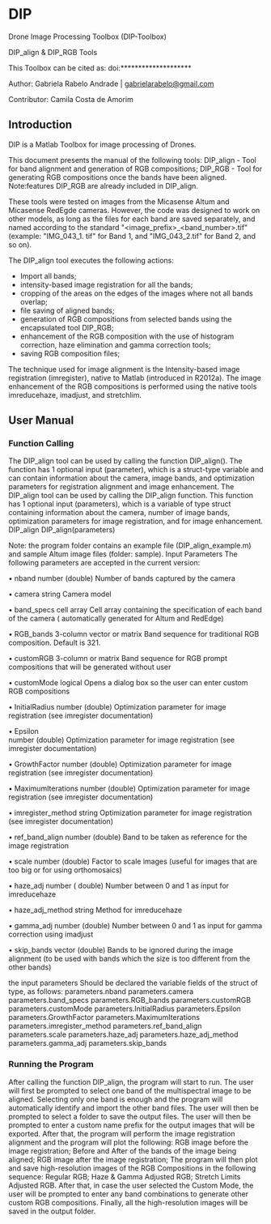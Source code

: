 # DIP
Drone Image Processing Toolbox (DIP-Toolbox)

DIP_align & DIP_RGB Tools

This Toolbox can be cited as:
doi:********************

Author:
Gabriela Rabelo Andrade | gabrielarabelo@gmail.com

Contributor:
Camila Costa de Amorim


## Introduction
DIP is a Matlab Toolbox for image processing of Drones.

This document presents the manual of the following tools:
DIP_align - Tool for band alignment and generation of RGB compositions; 
DIP_RGB - Tool for generating RGB compositions once the bands have been aligned. Note:features DIP_RGB are already included in DIP_align.

These tools were tested on images from the Micasense Altum and Micasense RedEgde cameras. However, the code was designed to work on other models, as long as the files for each band are saved separately, and named according to the standard "<image_prefix>_<band_number>.tif" (example: "IMG_043_1. tif" for Band 1, and "IMG_043_2.tif" for Band 2, and so on).

The DIP_align tool executes the following actions:
- Import all bands;
- intensity-based image registration for all the bands;
- cropping of the areas on the edges of the images where not all bands overlap;
- file saving of aligned bands;
- generation of RGB compositions from selected bands using the encapsulated tool DIP_RGB;
- enhancement of the RGB composition with the use of histogram correction, haze elimination and gamma correction tools;
- saving RGB composition files;

The technique used for image alignment is the Intensity-based image registration (imregister), native to Matlab (introduced in R2012a).
The image enhancement of the RGB compositions is performed using the native tools imreducehaze, imadjust, and stretchlim.

## User Manual
### Function Calling
The DIP_align tool can be used by calling the function DIP_align(). The function has 1 optional input (parameter), which is a struct-type variable and can contain information about the camera, image bands, and optimization parameters for registration alignment and image enhancement.
The DIP_align tool can be used by calling the DIP_align function. This function has 1 optional input (parameters), which is a variable of type struct containing information about the camera, number of image bands, optimization parameters for image registration, and for image enhancement.
DIP_align
DIP_align(parameters)

Note: the program folder contains an example file (DIP_align_example.m) and sample Altum image files (folder: sample).
Input Parameters
The following parameters are accepted in the current version:

• nband
number (double)
Number of bands captured by the camera

• camera
string
Camera model

• band_specs
cell array
Cell array containing the specification of each band of the camera ( automatically generated for Altum and RedEdge)

• RGB_bands
3-column vector or matrix
Band sequence for traditional RGB composition.
Default is 321.

• customRGB
3-column or matrix
Band sequence for RGB prompt compositions that will be generated without user

• customMode
logical
Opens a dialog box so the user can enter custom RGB compositions

• InitialRadius
number (double)
Optimization parameter for image registration (see imregister documentation)

• Epsilon       
number (double)
Optimization parameter for image registration (see imregister documentation)

• GrowthFactor 
number (double)
Optimization parameter for image registration (see imregister documentation)

• MaximumIterations
number (double)
Optimization parameter for image registration (see imregister documentation)

• imregister_method
string
Optimization parameter for image registration (see imregister documentation)

• ref_band_align
number (double)
Band to be taken as reference for the image registration

• scale
number (double)
Factor to scale images (useful for images that are too big or for using orthomosaics)

• haze_adj
number ( double)
Number between 0 and 1 as input for imreducehaze

• haze_adj_method
string
Method for imreducehaze

• gamma_adj
number (double)
Number between 0 and 1 as input for gamma correction using imadjust

• skip_bands
vector (double)
Bands to be ignored during the image alignment (to be used with bands which the size is too different from the other bands)


the input parameters Should be declared the variable fields of the struct of type, as follows:
parameters.nband
parameters.camera
parameters.band_specs
parameters.RGB_bands
parameters.customRGB
parameters.customMode
parameters.InitialRadius
parameters.Epsilon      
parameters.GrowthFactor 
parameters.MaximumIterations
parameters.imregister_method
parameters.ref_band_align  
parameters.scale
parameters.haze_adj
parameters.haze_adj_method
parameters.gamma_adj
parameters.skip_bands

### Running the Program
After calling the function DIP_align, the program will start to run.
The user will first be prompted to select one band of the multispectral image to be aligned. Selecting only one band is enough and the program will automatically identify and import the other band files. 
The user will then be prompted to select a folder to save the output files.
The user will then be prompted to enter a custom name prefix for the output images that will be exported.
After that, the program will perform the image registration alignment and the program will plot the following:
RGB image before the image registration;
Before and After of the bands of the image being aligned;
RGB image after the image registration;
The program will then plot and save high-resolution images of the RGB Compositions in the following sequence: Regular RGB; Haze & Gamma Adjusted RGB; Stretch Limits Adjusted RGB.
After that, in case the user selected the Custom Mode, the user will be prompted to enter any band combinations to generate other custom RGB compositions.
Finally, all the high-resolution images will be saved in the output folder.
